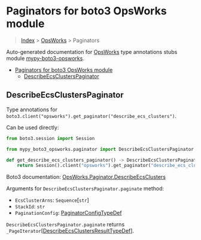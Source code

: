 <a id="paginators-for-boto3-opsworks-module"></a>

# Paginators for boto3 OpsWorks module

> [Index](..) > [OpsWorks](.) > Paginators

Auto-generated documentation for
[OpsWorks](https://boto3.amazonaws.com/v1/documentation/api/latest/reference/services/opsworks.html#OpsWorks)
type annotations stubs module
[mypy-boto3-opsworks](https://pypi.org/project/mypy-boto3-opsworks/).

- [Paginators for boto3 OpsWorks module](#paginators-for-boto3-opsworks-module)
  - [DescribeEcsClustersPaginator](#describeecsclusterspaginator)

<a id="describeecsclusterspaginator"></a>

## DescribeEcsClustersPaginator

Type annotations for
`boto3.client("opsworks").get_paginator("describe_ecs_clusters")`.

Can be used directly:

```python
from boto3.session import Session

from mypy_boto3_opsworks.paginator import DescribeEcsClustersPaginator

def get_describe_ecs_clusters_paginator() -> DescribeEcsClustersPaginator:
    return Session().client("opsworks").get_paginator("describe_ecs_clusters")
```

Boto3 documentation:
[OpsWorks.Paginator.DescribeEcsClusters](https://boto3.amazonaws.com/v1/documentation/api/latest/reference/services/opsworks.html#OpsWorks.Paginator.DescribeEcsClusters)

Arguments for `DescribeEcsClustersPaginator.paginate` method:

- `EcsClusterArns`: `Sequence`\[`str`\]
- `StackId`: `str`
- `PaginationConfig`:
  [PaginatorConfigTypeDef](./type_defs.md#paginatorconfigtypedef)

`DescribeEcsClustersPaginator.paginate` returns
`_PageIterator`\[[DescribeEcsClustersResultTypeDef](./type_defs.md#describeecsclustersresulttypedef)\].
